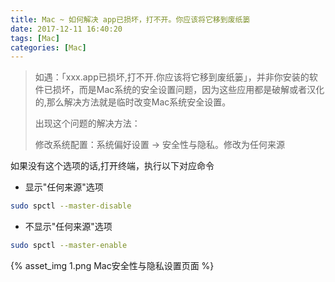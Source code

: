 ```yaml
---
title: Mac ~ 如何解决 app已损坏，打不开。你应该将它移到废纸篓
date: 2017-12-11 16:40:20
tags: [Mac]
categories: [Mac]
---
```


> 如遇：「xxx.app已损坏,打不开.你应该将它移到废纸篓」，并非你安装的软件已损坏，而是Mac系统的安全设置问题，因为这些应用都是破解或者汉化的,那么解决方法就是临时改变Mac系统安全设置。
>
> 出现这个问题的解决方法：
>
> 修改系统配置：系统偏好设置 -> 安全性与隐私。修改为任何来源



如果没有这个选项的话,打开终端，执行以下对应命令

<!--more-->

- 显示"任何来源"选项


```bash
sudo spctl --master-disable
```

- 不显示"任何来源"选项


```bash
sudo spctl --master-enable
```

{% asset_img 1.png Mac安全性与隐私设置页面 %}